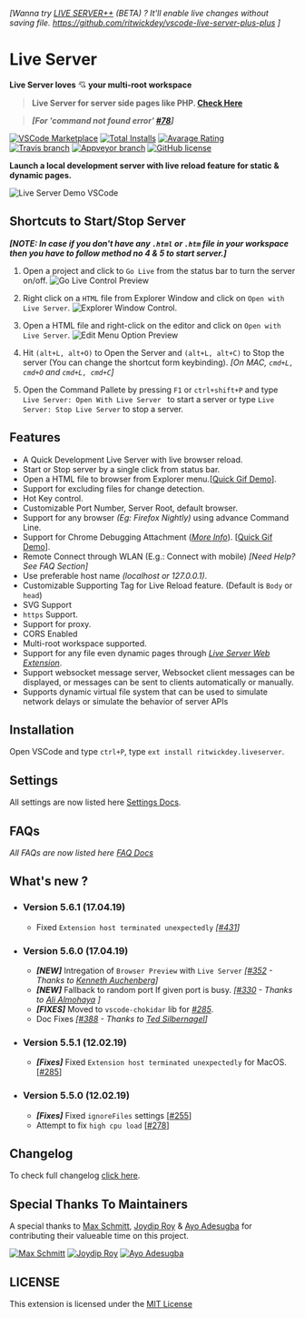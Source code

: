 _[Wanna try [LIVE SERVER++](https://github.com/ritwickdey/vscode-live-server-plus-plus) (BETA) ? It'll enable live changes without saving file.  https://github.com/ritwickdey/vscode-live-server-plus-plus ]_

# Live Server

**Live Server loves** 💘 **your multi-root workspace**

> **Live Server for server side pages like PHP. [Check Here](https://github.com/ritwickdey/live-server-web-extension)**

> ***[For 'command not found error' [#78](https://github.com/ritwickdey/vscode-live-server/issues/78)]***

[![VSCode Marketplace](https://img.shields.io/vscode-marketplace/v/ritwickdey.LiveServer.svg?style=flat-square&label=vscode%20marketplace)](https://marketplace.visualstudio.com/items?itemName=ritwickdey.LiveServer) [![Total Installs](https://img.shields.io/vscode-marketplace/d/ritwickdey.LiveServer.svg?style=flat-square)](https://marketplace.visualstudio.com/items?itemName=ritwickdey.LiveServer) [![Avarage Rating](https://img.shields.io/vscode-marketplace/r/ritwickdey.LiveServer.svg?style=flat-square)](https://marketplace.visualstudio.com/items?itemName=ritwickdey.LiveServer)  
[![Travis branch](https://img.shields.io/travis/ritwickdey/vscode-live-server/master.svg?style=flat-square&label=travis%20branch)](https://travis-ci.org/ritwickdey/vscode-live-server) [![Appveyor branch](https://img.shields.io/appveyor/ci/ritwickdey/vscode-live-server.svg?style=flat-square&label=appveyor%20branch)](https://ci.appveyor.com/project/ritwickdey/vscode-live-server) [![GitHub license](https://img.shields.io/badge/license-MIT-blue.svg?style=flat-square)](https://github.com/ritwickdey/vscode-live-server/) 
<br>

**Launch a local development server with live reload feature for static & dynamic pages.**
<br>

![Live Server Demo VSCode](./images/Screenshot/vscode-live-server-animated-demo.gif)

## Shortcuts to Start/Stop Server

**_[NOTE: In case if you don't have any `.html` or `.htm` file in your workspace then you have to follow method no 4 & 5 to start server.]_**

1. Open a project and click to `Go Live` from the status bar to turn the server on/off. 
![Go Live Control Preview](./images/Screenshot/vscode-live-server-statusbar-3.jpg)

2. Right click on a `HTML` file from Explorer Window and click on `Open with Live Server`.
![Explorer Window Control](./images/Screenshot/vscode-live-server-explorer-menu-demo-1.gif).

3. Open a HTML file and right-click on the editor and  click on `Open with Live Server`.
![Edit Menu Option Preview](./images/Screenshot/vscode-live-server-editor-menu-3.jpg)

4. Hit `(alt+L, alt+O)` to Open the Server and `(alt+L, alt+C)` to Stop the server (You can change the shortcut form keybinding). *[On MAC, `cmd+L, cmd+O` and `cmd+L, cmd+C`]*

5. Open the Command Pallete by pressing `F1` or `ctrl+shift+P` and type `Live Server: Open With Live Server ` to start a server or type `Live Server: Stop Live Server` to stop a server.


## Features
* A Quick Development Live Server with live browser reload.
* Start or Stop server by a single click from status bar.
* Open a HTML file to browser from Explorer menu.[[Quick Gif Demo](./images/Screenshot/vscode-live-server-explorer-menu-demo-1.gif?raw=true)].
* Support for excluding files for change detection. 
* Hot Key control.
* Customizable Port Number, Server Root, default browser.
* Support for any browser _(Eg: Firefox Nightly)_ using advance Command Line.
* Support for Chrome Debugging Attachment (_[More Info](https://marketplace.visualstudio.com/items?itemName=msjsdiag.debugger-for-chrome)_). [[Quick Gif Demo](./images/Screenshot/ChromeDebugging.gif?raw=true)].
* Remote Connect through WLAN (E.g.: Connect with mobile) _[Need Help? See FAQ Section]_
* Use preferable host name *(localhost or 127.0.0.1)*.
* Customizable Supporting Tag for Live Reload feature. (Default is `Body` or `head`)
* SVG Support
* `https` Support. 
* Support for proxy.
* CORS Enabled
* Multi-root workspace supported.
* Support for any file even dynamic pages through *[Live Server Web Extension](https://github.com/ritwickdey/live-server-web-extension)*.
* Support websocket message server, Websocket client messages can be displayed, or messages can be sent to clients automatically or manually.
* Supports dynamic virtual file system that can be used to simulate network delays or simulate the behavior of server APIs

## Installation
Open VSCode and type `ctrl+P`, type `ext install ritwickdey.liveserver`.

## Settings
All settings are now listed here  [Settings Docs](./docs/settings.md).

## FAQs
*All FAQs are now listed here [FAQ Docs](./docs/faqs.md)*

## What's new ?


* ### Version 5.6.1 (17.04.19)
  * Fixed `Extension host terminated unexpectedly` *[[#431](https://github.com/ritwickdey/vscode-live-server/issues/431)]*

* ### Version 5.6.0 (17.04.19)
  * ***[NEW]*** Intregation of `Browser Preview` with `Live Server` *[[#352](https://github.com/ritwickdey/vscode-live-server/pull/352) - Thanks to [Kenneth Auchenberg](https://github.com/auchenberg)]*
  * ***[NEW]*** Fallback to random port If given port is busy. *[[#330](https://github.com/ritwickdey/vscode-live-server/pull/330) - Thanks to [Ali Almohaya](https://github.com/Almo7aya) ]*
  * ***[FIXES]***  Moved to `vscode-chokidar` lib for *[#285](https://github.com/ritwickdey/vscode-live-server/issues/285)*.
  * Doc Fixes  *[[#388](https://github.com/ritwickdey/vscode-live-server/pull/388) - Thanks to [Ted Silbernagel](https://github.com/tedsilb)]*


* ### Version 5.5.1 (12.02.19)
  * ***[Fixes]***  Fixed `Extension host terminated unexpectedly` for MacOS. [[#285](https://github.com/ritwickdey/vscode-live-server/issues/285)]
  
* ### Version 5.5.0 (12.02.19)
  * ***[Fixes]*** Fixed `ignoreFiles` settings [[#255](https://github.com/ritwickdey/vscode-live-server/issues/255)]
  * Attempt to fix `high cpu load` [[#278](https://github.com/ritwickdey/vscode-live-server/issues/278)]



## Changelog
To check full changelog [click here](CHANGELOG.md).


## Special Thanks To Maintainers
A special thanks to [Max Schmitt](https://github.com/mxschmitt), [Joydip Roy](https://github.com/rjoydip) & [Ayo Adesugba](https://github.com/adesugbaa) for contributing their valueable time on this project.

[![Max Schmitt](https://avatars2.githubusercontent.com/u/17984549?s=64)](https://github.com/mxschmitt)
[![Joydip Roy](https://avatars2.githubusercontent.com/u/15318294?s=64)](https://github.com/rjoydip)
[![Ayo Adesugba](https://avatars2.githubusercontent.com/u/55943?s=64)](https://github.com/adesugbaa)

## LICENSE
This extension is licensed under the [MIT License](LICENSE)

